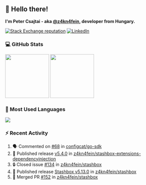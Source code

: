## 👋 Hello there!

**I'm Peter Csajtai - aka [@z4kn4fein](https://github.com/z4kn4fein), developer from Hungary.**

[![Stack Exchange reputation](https://img.shields.io/stackexchange/stackoverflow/r/8700582?color=orange&label=reputation&logo=stackoverflow&style=for-the-badge)](https://stackoverflow.com/users/8700582)
[![LinkedIn](https://img.shields.io/badge/linkedin-%230077B5.svg?style=for-the-badge&logo=linkedin&logoColor=white)](https://www.linkedin.com/in/csajtai-p%C3%A9ter-45395341/)

### 💻 GitHub Stats

<div>
  <img height="140px" src="https://github-readme-stats-pcsajtai.vercel.app/api?username=z4kn4fein&show_icons=true&hide_border=true&count_private=true&custom_title=Stats&theme=dracula&line_height=24&hide_title=true">
  <img height="140px" src="https://streak-stats.demolab.com?user=z4kn4fein&theme=dracula&hide_border=true">
  
</div>

### :toolbox: Most Used Languages

<img src="https://github-readme-stats-pcsajtai.vercel.app/api/top-langs/?username=z4kn4fein&theme=dracula&hide_border=true&layout=compact&langs_count=8&hide_title=true">

### :zap: Recent Activity

<!--START_SECTION:activity-->
1. 🗣 Commented on [#68](https://github.com/configcat/go-sdk/issues/68#issuecomment-1831796374) in [configcat/go-sdk](https://github.com/configcat/go-sdk)
2. 🚀 Published release [v5.4.0](https://github.com/z4kn4fein/stashbox-extensions-dependencyinjection/releases/tag/v5.4.0) in [z4kn4fein/stashbox-extensions-dependencyinjection](https://github.com/z4kn4fein/stashbox-extensions-dependencyinjection)
3. 🔒 Closed issue [#134](https://github.com/z4kn4fein/stashbox/issues/134) in [z4kn4fein/stashbox](https://github.com/z4kn4fein/stashbox)
4. 🚀 Published release [Stashbox v5.13.0](https://github.com/z4kn4fein/stashbox/releases/tag/5.13.0) in [z4kn4fein/stashbox](https://github.com/z4kn4fein/stashbox)
5. 🎉 Merged PR [#152](https://github.com/z4kn4fein/stashbox/pull/152) in [z4kn4fein/stashbox](https://github.com/z4kn4fein/stashbox)
<!--END_SECTION:activity-->
